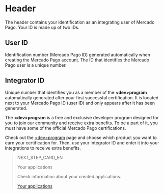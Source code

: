 # Header
 
The header contains your identification as an integrating user of Mercado Pago. Your ID is made up of two IDs.
 
## User ID
 
Identification number (Mercado Pago ID) generated automatically when creating the Mercado Pago account. The ID that identifies the Mercado Pago user is a unique number.
 
## Integrator ID
 
Unique number that identifies you as a member of the **&lt;dev&gt;program** automatically generated after your first successful certification. It is located next to your Mercado Pago ID (user ID) and only appears after it has been generated.
 
The **&lt;dev&gt;program** is a free and exclusive developer program designed for you to join our community and receive extra benefits. To be a part of it, you must have some of the official Mercado Pago certifications.
 
Check out the [&lt;dev&gt;program](https://www.mercadopago[FAKER][URL][DOMAIN]/developers/en/developer-program) page and choose which product you want to earn your certification for. Then, use your integrator ID and enter it into your integrations to receive extra benefits.

> NEXT_STEP_CARD_EN
>
> Your applications
>
> Check information about your created applications.
>
> [Your applications](https://www.mercadopago[FAKER][URL][DOMAIN]/developers/en/guides/resources/dashboard/aplications)